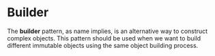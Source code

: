 # Builder

The **builder** pattern, as name implies, is an alternative way to construct complex objects. This pattern should be used when we want to build different immutable objects using the same object building process.

